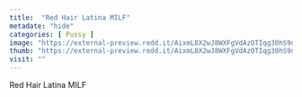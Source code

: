 ```yaml
---
title:  "Red Hair Latina MILF"
metadate: "hide"
categories: [ Pussy ]
image: "https://external-preview.redd.it/AixmL8X2wJ8WXFgVdAzOTIqg30hS9nzrTPrvsFxN7Cg.jpg?auto=webp&s=bcfa17e14d743180e7d919627a137bee3d55a76f"
thumb: "https://external-preview.redd.it/AixmL8X2wJ8WXFgVdAzOTIqg30hS9nzrTPrvsFxN7Cg.jpg?width=1080&crop=smart&auto=webp&s=f22ed90ab251fbfe60f7e965f57540595b91b58a"
visit: ""
---
```

Red Hair Latina MILF
